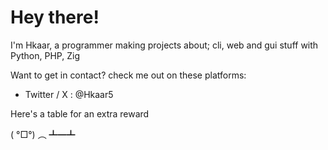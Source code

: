 # Hey there!

I'm Hkaar, a programmer making projects about; cli, web and gui stuff with Python, PHP, Zig

Want to get in contact? check me out on these platforms:

- Twitter / X : @Hkaar5

Here's a table for an extra reward

( °□°) ︵ ┻━┻ 
